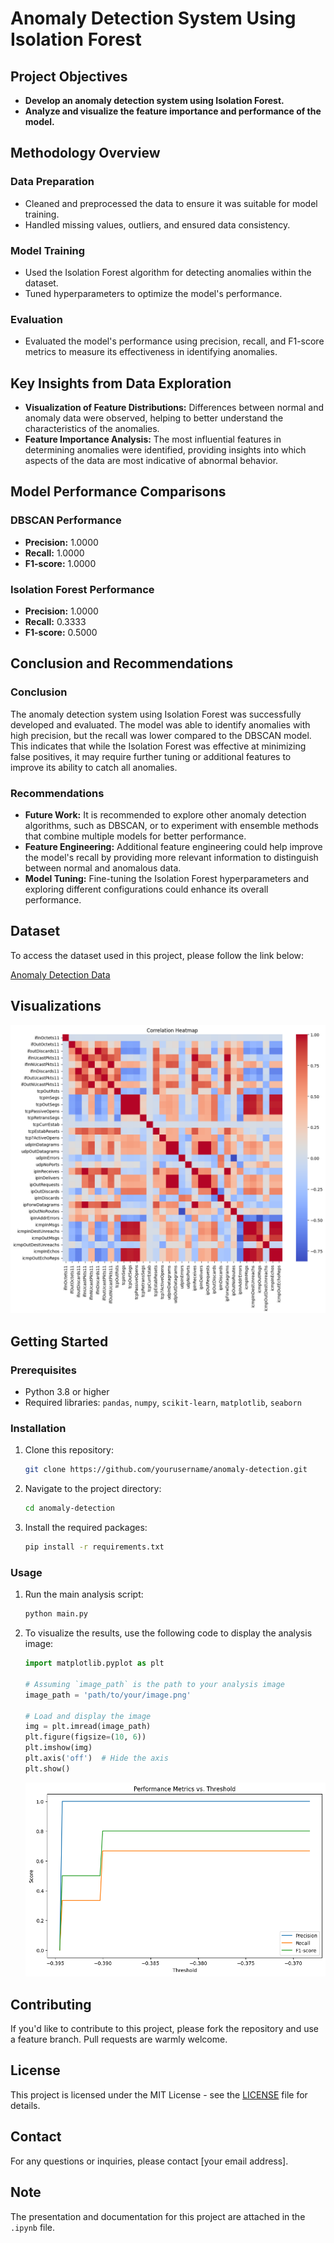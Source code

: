 # Anomaly Detection System Using Isolation Forest

## Project Objectives

- **Develop an anomaly detection system using Isolation Forest.**
- **Analyze and visualize the feature importance and performance of the model.**

## Methodology Overview

### Data Preparation

- Cleaned and preprocessed the data to ensure it was suitable for model training.
- Handled missing values, outliers, and ensured data consistency.

### Model Training

- Used the Isolation Forest algorithm for detecting anomalies within the dataset.
- Tuned hyperparameters to optimize the model's performance.

### Evaluation

- Evaluated the model's performance using precision, recall, and F1-score metrics to measure its effectiveness in identifying anomalies.

## Key Insights from Data Exploration

- **Visualization of Feature Distributions:** Differences between normal and anomaly data were observed, helping to better understand the characteristics of the anomalies.
- **Feature Importance Analysis:** The most influential features in determining anomalies were identified, providing insights into which aspects of the data are most indicative of abnormal behavior.

## Model Performance Comparisons

### DBSCAN Performance

- **Precision:** 1.0000
- **Recall:** 1.0000
- **F1-score:** 1.0000

### Isolation Forest Performance

- **Precision:** 1.0000
- **Recall:** 0.3333
- **F1-score:** 0.5000

## Conclusion and Recommendations

### Conclusion

The anomaly detection system using Isolation Forest was successfully developed and evaluated. The model was able to identify anomalies with high precision, but the recall was lower compared to the DBSCAN model. This indicates that while the Isolation Forest was effective at minimizing false positives, it may require further tuning or additional features to improve its ability to catch all anomalies.

### Recommendations

- **Future Work:** It is recommended to explore other anomaly detection algorithms, such as DBSCAN, or to experiment with ensemble methods that combine multiple models for better performance.
- **Feature Engineering:** Additional feature engineering could help improve the model's recall by providing more relevant information to distinguish between normal and anomalous data.
- **Model Tuning:** Fine-tuning the Isolation Forest hyperparameters and exploring different configurations could enhance its overall performance.

## Dataset

To access the dataset used in this project, please follow the link below:

[Anomaly Detection Data](https://drive.google.com/file/d/1idvHhosrfQANj43-s14weP1agA88XBOx/view)




## Visualizations

![Dashboard Screenshot](image1.png)

## Getting Started

### Prerequisites
- Python 3.8 or higher
- Required libraries: `pandas`, `numpy`, `scikit-learn`, `matplotlib`, `seaborn`

### Installation

1. Clone this repository:
    ```bash
    git clone https://github.com/yourusername/anomaly-detection.git
    ```
2. Navigate to the project directory:
    ```bash
    cd anomaly-detection
    ```
3. Install the required packages:
    ```bash
    pip install -r requirements.txt
    ```

### Usage

1. Run the main analysis script:
    ```bash
    python main.py
    ```

2. To visualize the results, use the following code to display the analysis image:

    ```python
    import matplotlib.pyplot as plt

    # Assuming `image_path` is the path to your analysis image
    image_path = 'path/to/your/image.png'

    # Load and display the image
    img = plt.imread(image_path)
    plt.figure(figsize=(10, 6))
    plt.imshow(img)
    plt.axis('off')  # Hide the axis
    plt.show()
    ```


   ![Dashboard Screenshot](image2.png)

## Contributing

If you'd like to contribute to this project, please fork the repository and use a feature branch. Pull requests are warmly welcome.

## License

This project is licensed under the MIT License - see the [LICENSE](LICENSE) file for details.

## Contact

For any questions or inquiries, please contact [your email address].

## Note

The presentation and documentation for this project are attached in the `.ipynb` file.
